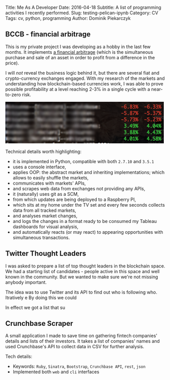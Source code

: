 Title: Me As A Developer
Date: 2016-04-18
Subtitle: A list of programming activities I recently performed.
Slug: testing-pelican-ipynb
Category: CV
Tags: cv, python, programming
Author: Dominik Piekarczyk

BCCB - financial arbitrage
-------------------------

This is my private project I was developing as a hobby in the last few months. It implements
[a financial arbitrage](https://en.wikipedia.org/wiki/Arbitrage) (which is the simultaneous purchase and sale of an
asset in order to profit from a difference in the price).

I will *not* reveal the business logic behind it, but there are several fiat and crypto-currency exchanges engaged.
With my research of the markets and understanding how blockchain-based currencies work, I was able to prove possible
profitability at a level reaching 2-3% in a single cycle with a near-to-zero risk.

![BCCB](images/bccb-part.png)

Technical details worth highlighting:

* it is implemented in Python, compatible with both `2.7.10` and `3.5.1`
* uses a console interface,
* applies OOP: the abstract market and inheriting implementations; which allows to easily shuffle the markets,
* communicates with markets' APIs,
* and scrapes web data from exchanges not providing any APIs,
* it (naturally) uses git as a SCM,
* from which updates are being deployed to a Raspberry PI,
* which sits at my home under the TV set and every few seconds collects data from all tracked markets,
* and analyses market changes,
* and logs the changes in a format ready to be consumed my Tableau dashboards for visual analysis,
* and automatically reacts (or may react) to appearing opportunities with simultaneous transactions.


Twitter Thought Leaders
-----------------------

I was asked to prepare a list of top thought leaders in the blockchain space. We had a starting list of candidates -
people active in this space and well known in the community. But we wanted to make sure we're not missing anybody
important.

The idea was to use Twitter and its API to find out who is following who. Itratively e
By doing this we could

In effect we got a list that su

Crunchbase Scraper
------------------

A small application I made to save time on gathering fintech companies' details and lists of their investors.
It takes a list of companies' names and used Crunchbase's API to collect data in CSV for further analysis.

Tech details:

* Keywords: `Ruby`, `Sinatra`, `Bootstrap`, `Crunchbase API`, `rest`, `json`
* Implemented both `web` and `cli` interfaces


